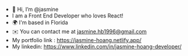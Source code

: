 - 👋 Hi, I’m @jasmine
- I am a Front End Developer who loves React!
-  🌍  I'm based in Florida
- ✉️  You can contact me at jasmine.hb1996@gmail.com
- My portfolio link : https://jasmine-hoang.netlify.app/
- My linkedin: 
https://www.linkedin.com/in/jasmine-hoang-developer/
